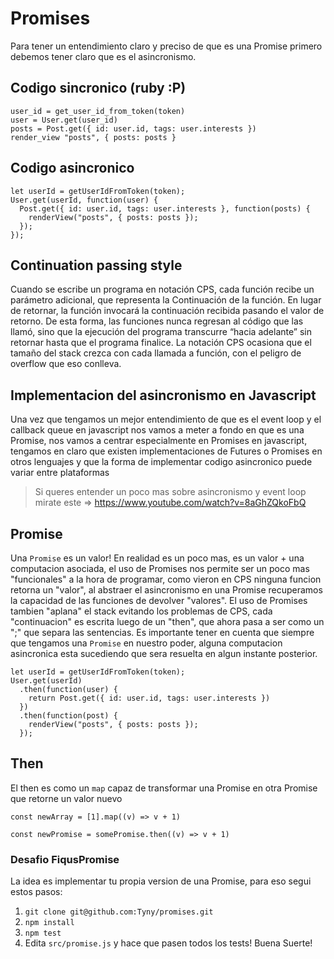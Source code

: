 # Promises

Para tener un entendimiento claro y preciso de que es una Promise primero debemos tener claro que es el asincronismo.

## Codigo sincronico (ruby :P)

````
user_id = get_user_id_from_token(token)
user = User.get(user_id)
posts = Post.get({ id: user.id, tags: user.interests })
render_view "posts", { posts: posts }
````

## Codigo asincronico

````
let userId = getUserIdFromToken(token);
User.get(userId, function(user) {
  Post.get({ id: user.id, tags: user.interests }, function(posts) {
    renderView("posts", { posts: posts });
  });
});
````

## Continuation passing style

Cuando se escribe un programa en notación CPS, cada función recibe un parámetro adicional, que representa la Continuación de la función. En lugar de retornar, la función invocará la continuación recibida pasando el valor de retorno. De esta forma, las funciones nunca regresan al código que las llamó, sino que la ejecución del programa transcurre “hacia adelante” sin retornar hasta que el programa finalice.
La notación CPS ocasiona que el tamaño del stack crezca con cada llamada a función, con el peligro de overflow que eso conlleva.


## Implementacion del asincronismo en Javascript

Una vez que tengamos un mejor entendimiento de que es el event loop y el callback queue en javascript nos vamos a meter a fondo en que es una Promise, nos vamos a centrar especialmente en Promises en javascript, tengamos en claro que existen implementaciones de Futures o Promises en otros lenguajes y que la forma de implementar codigo asincronico puede variar entre plataformas

> Si queres entender un poco mas sobre asincronismo y event loop mirate este => https://www.youtube.com/watch?v=8aGhZQkoFbQ

## Promise
Una `Promise` es un valor! En realidad es un poco mas, es un valor + una computacion asociada, el uso de Promises nos permite ser un poco mas "funcionales" a la hora de programar, como vieron en CPS ninguna funcion retorna un "valor", al abstraer el asincronismo en una Promise recuperamos la capacidad de las funciones de devolver "valores".
El uso de Promises tambien "aplana" el stack evitando los problemas de CPS, cada "continuacion" es escrita luego de un "then", que ahora pasa a ser como un ";" que separa las sentencias.
Es importante tener en cuenta que siempre que tengamos una `Promise` en nuestro poder, alguna computacion asincronica esta sucediendo que sera resuelta en algun instante posterior.

````
let userId = getUserIdFromToken(token);
User.get(userId)
  .then(function(user) {
    return Post.get({ id: user.id, tags: user.interests })
  })
  .then(function(post) {
    renderView("posts", { posts: posts });
  });
````

## Then
El then es como un `map` capaz de transformar una Promise en otra Promise que retorne un valor nuevo

`const newArray = [1].map((v) => v + 1)`

`const newPromise = somePromise.then((v) => v + 1)`

### Desafio FiqusPromise

La idea es implementar tu propia version de una Promise, para eso segui estos pasos:

1. `git clone git@github.com:Tyny/promises.git`
2. `npm install`
3. `npm test`
4. Edita `src/promise.js` y hace que pasen todos los tests! Buena Suerte!
